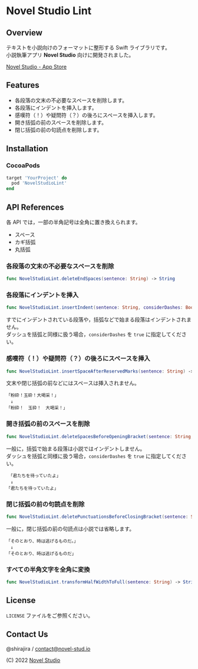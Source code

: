# **Novel Studio Lint**

## **Overview**

テキストを小説向けのフォーマットに整形する Swift ライブラリです。  
小説執筆アプリ **Novel Studio** 向けに開発されました。

[Novel Studio - App Store](https://apps.apple.com/jp/app/novel-studio/id1499642698)

## **Features**

- 各段落の文末の不必要なスペースを削除します。
- 各段落にインデントを挿入します。
- 感嘆符（！）や疑問符（？）の後ろにスペースを挿入します。
- 開き括弧の前のスペースを削除します。
- 閉じ括弧の前の句読点を削除します。

## **Installation**

### **CocoaPods**

```ruby
target 'YourProject' do
  pod 'NovelStudioLint'
end
```

## **API References**

各 API では，一部の半角記号は全角に置き換えられます。

- スペース
- カギ括弧
- 丸括弧

### **各段落の文末の不必要なスペースを削除**

```swift
func NovelStudioLint.deleteEndSpaces(sentence: String) -> String
```

### **各段落にインデントを挿入**

```swift
func NovelStudioLint.insertIndent(sentence: String, considerDashes: Bool) -> String
```

すでにインデントされている段落や，括弧などで始まる段落はインデントされません。  
ダッシュを括弧と同様に扱う場合，`considerDashes` を `true` に指定してください。

### **感嘆符（！）や疑問符（？）の後ろにスペースを挿入**

```swift
func NovelStudioLint.insertSpaceAfterReservedMarks(sentence: String) -> String
```

文末や閉じ括弧の前などにはスペースは挿入されません。

```
「粉砕！玉砕！大喝采！」
　↓
「粉砕！　玉砕！　大喝采！」
```

### **開き括弧の前のスペースを削除**

```swift
func NovelStudioLint.deleteSpacesBeforeOpeningBracket(sentence: String, considerDashes: Bool) -> String
```

一般に，括弧で始まる段落は小説ではインデントしません。  
ダッシュを括弧と同様に扱う場合，`considerDashes` を `true` に指定してください。

```
　「君たちを待っていたよ」
　↓
「君たちを待っていたよ」
```

### **閉じ括弧の前の句読点を削除**

```swift
func NovelStudioLint.deletePunctuationsBeforeClosingBracket(sentence: String) -> String
```

一般に，閉じ括弧の前の句読点は小説では省略します。

```
「そのとおり、時は逃げるものだ。」
　↓
「そのとおり、時は逃げるものだ」
```

### **すべての半角文字を全角に変換**

```swift
func NovelStudioLint.transformHalfWidthToFull(sentence: String) -> String
```

## **License**

`LICENSE` ファイルをご参照ください。

## **Contact Us**

@shirajira / contact@novel-stud.io

(C) 2022 [Novel Studio](https://novel-stud.io/)
